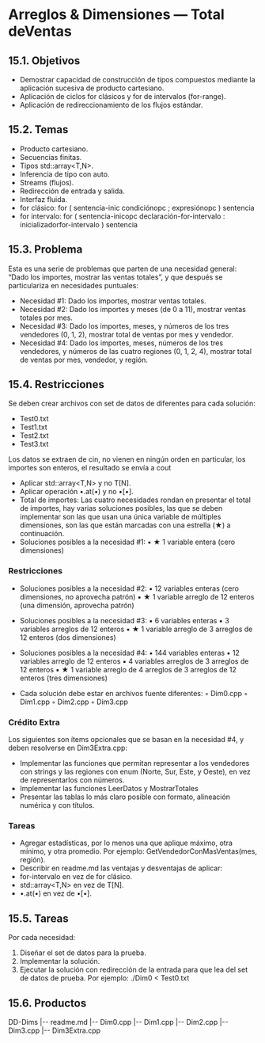# Arreglos & Dimensiones — Total deVentas
## 15.1. Objetivos
* Demostrar capacidad de construcción de tipos compuestos mediante la
aplicación sucesiva de producto cartesiano.
* Aplicación de ciclos for clásicos y for de intervalos (for-range).
* Aplicación de redireccionamiento de los flujos estándar.

## 15.2. Temas
* Producto cartesiano.
* Secuencias finitas.
* Tipos std::array<T,N>.
*  Inferencia de tipo con auto.
* Streams (flujos).
* Redirección de entrada y salida.
* Interfaz fluida.
* for clásico: for ( sentencia-inic condiciónopc ; expresiónopc ) sentencia
* for intervalo: for ( sentencia-inicopc declaración-for-intervalo : inicializadorfor-intervalo ) sentencia

## 15.3. Problema
Esta es una serie de problemas que parten de una necesidad general: “Dado
los importes, mostrar las ventas totales”, y que después se particulariza en
necesidades puntuales:
* Necesidad #1: Dado los importes, mostrar ventas totales.
* Necesidad #2: Dado los importes y meses (de 0 a 11), mostrar ventas totales
por mes.
* Necesidad #3: Dado los importes, meses, y números de los tres vendedores
(0, 1, 2), mostrar total de ventas por mes y vendedor.
* Necesidad #4: Dado los importes, meses, números de los tres vendedores, y
números de las cuatro regiones (0, 1, 2, 4), mostrar total de ventas por mes,
vendedor, y región.
## 15.4. Restricciones
Se deben crear archivos con set de datos de diferentes para cada solución:
* Test0.txt
* Test1.txt
* Test2.txt
* Test3.txt

Los datos se extraen de cin, no vienen en ningún orden en particular, los
importes son enteros, el resultado se envía a cout
* Aplicar std::array<T,N> y no T[N].
* Aplicar operación •.at(•) y no •[•].
* Total de importes: Las cuatro necesidades rondan en presentar el total de
importes, hay varias soluciones posibles, las que se deben implementar son
las que usan una única variable de múltiples dimensiones, son las que están
marcadas con una estrella (★) a continuación.
* Soluciones posibles a la necesidad #1:
▪ ★ 1 variable entera (cero dimensiones)

### Restricciones
* Soluciones posibles a la necesidad #2:
▪ 12 variables enteras (cero dimensiones, no aprovecha patrón)
▪ ★ 1 variable arreglo de 12 enteros (una dimensión, aprovecha patrón)

* Soluciones posibles a la necesidad #3:
▪ 6 variables enteras
▪ 3 variables arreglos de 12 enteros
▪ ★ 1 variable arreglo de 3 arreglos de 12 enteros (dos dimensiones)

* Soluciones posibles a la necesidad #4:
▪ 144 variables enteras
▪ 12 variables arreglo de 12 enteros
▪ 4 variables arreglos de 3 arreglos de 12 enteros
▪ ★ 1 variable arreglo de 4 arreglos de 3 arreglos de 12 enteros (tres
dimensiones)

* Cada solución debe estar en archivos fuente diferentes:
◦ Dim0.cpp
◦ Dim1.cpp
◦ Dim2.cpp
◦ Dim3.cpp
### Crédito Extra
Los siguientes son ítems opcionales que se basan en la
necesidad #4, y deben resolverse en Dim3Extra.cpp:
* Implementar las funciones que permitan representar a
los vendedores con strings y las regiones con enum
(Norte, Sur, Este, y Oeste), en vez de representarlos
con números.
* Implementar las funciones LeerDatos y MostrarTotales
* Presentar las tablas lo más claro posible con formato,
alineación numérica y con títulos.

### Tareas
* Agregar estadísticas, por lo menos una que aplique
máximo, otra mínimo, y otra promedio. Por ejemplo:
GetVendedorConMasVentas(mes, región).
* Describir en readme.md las ventajas y desventajas de
aplicar:
* for-intervalo en vez de for clásico.
* std::array<T,N> en vez de T[N].
* •.at(•) en vez de •[•].
## 15.5. Tareas
Por cada necesidad:
1. Diseñar el set de datos para la prueba.
2. Implementar la solución.
3. Ejecutar la solución con redirección de la entrada para que lea del set de
datos de prueba. Por ejemplo: ./Dim0 < Test0.txt
## 15.6. Productos
DD-Dims
 |-- readme.md
 |-- Dim0.cpp
 |-- Dim1.cpp
 |-- Dim2.cpp
 |-- Dim3.cpp
 |-- Dim3Extra.cpp